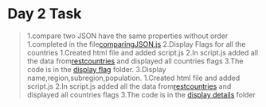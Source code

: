 # Day 2 Task

> 1.compare two JSON have the same properties without order
   1.completed in the file[comparingJSON.js](./comparingJSON.js)
2.Display Flags for all the countries
    1.Created html file and added script.js
    2.In script.js added all the data from[restcountries](https://restcountries.com/v3.1/all) and displayed all countries flags
    3.The code is in the [display flag](./display%20flags/) folder.
3.Display name,region,subregion,population.
    1.Created html file and added script.js
    2.In script.js added all the data from[restcountries](https://restcountries.com/v3.1/all) and displayed all countries flags
    3.The code is in the [display details](./display%20details/) folder
   

